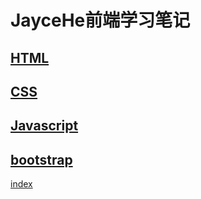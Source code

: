 # JayceHe前端学习笔记

## [HTML](https://github.com/HeJayce/web_text/blob/main/markdown/web_text.md)

## [CSS](https://github.com/HeJayce/web_text/blob/main/markdown/web_css.md)

## [Javascript](https://github.com/HeJayce/web_text/blob/main/markdown/JavaScript.md)

## [bootstrap](https://github.com/HeJayce/web_text/blob/main/markdown/MDB%E5%AD%A6%E4%B9%A0.md)
[index](https://hejayce.github.io/web_text/bootstrap)